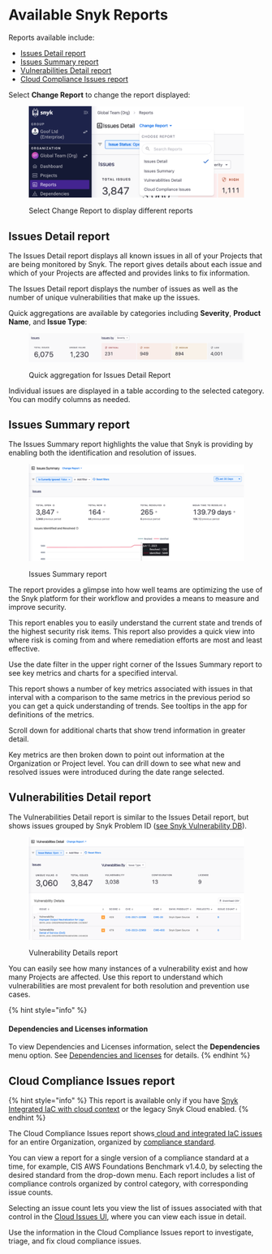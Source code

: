 # Available Snyk Reports

Reports available include:

* [Issues Detail report](available-snyk-reports.md#issues-detail-report)
* [Issues Summary report](available-snyk-reports.md#issues-summary-report)
* [Vulnerabilities Detail report](available-snyk-reports.md#vulnerabilities-detail-report)
* [Cloud Compliance Issues report](available-snyk-reports.md#cloud-compliance-issues-report)

Select **Change Report** to change the report displayed:

<div align="left">

<figure><img src="../../../.gitbook/assets/select-report.png" alt="Select Change Report to display different reports" width="563"><figcaption><p>Select Change Report to display different reports</p></figcaption></figure>

</div>

## Issues Detail report

The Issues Detail report displays all known issues in all of your Projects that are being monitored by Snyk. The report gives details about each issue and which of your Projects are affected and provides links to fix information.

The Issues Detail report displays the number of issues as well as the number of unique vulnerabilities that make up the issues.

Quick aggregations are available by categories including **Severity**, **Product Name**, and **Issue Type**:

<figure><img src="../../../.gitbook/assets/reporting-beta-quick-aggregation-issues-detail-report.png" alt="Quick aggregation for Issues Detail report"><figcaption><p>Quick aggregation for Issues Detail Report</p></figcaption></figure>

Individual issues are displayed in a table according to the selected category. You can modify columns as needed.

## Issues Summary report

The Issues Summary report highlights the value that Snyk is providing by enabling both the identification and resolution of issues.&#x20;

<div align="left">

<figure><img src="../../../.gitbook/assets/issues-summary-report.png" alt="Issues Summary report"><figcaption><p>Issues Summary report</p></figcaption></figure>

</div>

The report provides a glimpse into how well teams are optimizing the use of the Snyk platform for their workflow and provides a means to measure and improve security.

This report enables you to easily understand the current state and trends of the highest security risk items. This report also provides a quick view into where risk is coming from and where remediation efforts are most and least effective.

Use the date filter in the upper right corner of the Issues Summary report to see key metrics and charts for a specified interval.

This report shows a number of key metrics associated with issues in that interval with a comparison to the same metrics in the previous period so you can get a quick understanding of trends. See tooltips in the app for definitions of the metrics.

Scroll down for additional charts that show trend information in greater detail.

Key metrics are then broken down to point out information at the Organization or Project level. You can drill down to see what new and resolved issues were introduced during the date range selected.

## Vulnerabilities Detail report

The Vulnerabilities Detail report is similar to the Issues Detail report, but shows issues grouped by Snyk Problem ID ([see Snyk Vulnerability DB](https://security.snyk.io/vuln)).&#x20;

<div align="left">

<figure><img src="../../../.gitbook/assets/vuln-details-report.png" alt="Vulnerability Details report"><figcaption><p>Vulnerability Details report</p></figcaption></figure>

</div>

You can easily see how many instances of a vulnerability exist and how many Projects are affected. Use this report to understand which vulnerabilities are most prevalent for both resolution and prevention use cases.

{% hint style="info" %}
#### Dependencies and Licenses information

To view Dependencies and Licenses information, select the **Dependencies** menu option. See [Dependencies and licenses](../../dependencies-and-licenses/) for details.
{% endhint %}

## Cloud Compliance Issues report

{% hint style="info" %}
This report is available only if you have [Snyk Integrated IaC with cloud context](broken-reference) or the legacy Snyk Cloud enabled.
{% endhint %}

The Cloud Compliance Issues report shows[ cloud and integrated IaC issues](../../../scan-cloud-configurations/integrated-iac-with-cloud-context/key-concepts.md#issues) for an entire Organization, organized by [compliance standard](../../../scan-cloud-configurations/integrated-iac-with-cloud-context/key-concepts.md#docs-internal-guid-e2e38027-7fff-9271-f2c0-e23677542f6e).

You can view a report for a single version of a compliance standard at a time, for example, CIS AWS Foundations Benchmark v1.4.0, by selecting the desired standard from the drop-down menu. Each report includes a list of compliance controls organized by control category, with corresponding issue counts.

Selecting an issue count lets you view the list of issues associated with that control in the [Cloud Issues UI](../../../scan-cloud-configurations/integrated-iac-with-cloud-context/cloud-and-integrated-iac-issues/view-cloud-and-integragted-iac-issues-in-the-snyk-web-ui.md), where you can view each issue in detail.

Use the information in the Cloud Compliance Issues report to investigate, triage, and fix cloud compliance issues.
